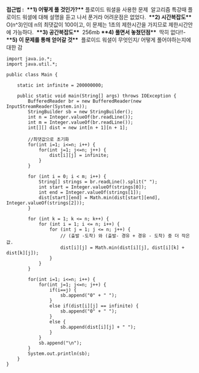 **접근법 :** 
​
**\*\*1) 어떻게 풀 것인가?\*\***
​
플로이드 워셜을 사용한 문제 
​
알고리즘 특강때 플로이드 워셜에 대해 설명을 듣고 나서 푼거라 어려운점은 없었다. 
​
**\*\*2) 시간복잡도\*\***
​
O(n^3)인데 n의 최댓값이 100이고, 이 문제는 1초의 제한시간을 가지므로 
​
제한시간안에 가능하다.
​
**\*\*3) 공간복잡도\*\***
​
256mb
​
**\*\*4) 풀면서 놓쳤던점\*\***
​
딱히 없다!!-
​
**\*\*5) 이 문제를 통해 얻어갈 것\*\***
​
플로이드 워셜이 무엇인지/ 어떻게 풀어야하는지에 대한 감
​
```
import java.io.*;
import java.util.*;
​
public class Main {
​
    static int infinite = 200000000;
    
    public static void main(String[] args) throws IOException {
        BufferedReader br = new BufferedReader(new InputStreamReader(System.in));
        StringBuilder sb = new StringBuilder();
        int n = Integer.valueOf(br.readLine());
        int m = Integer.valueOf(br.readLine());
        int[][] dist = new int[n + 1][n + 1];
        
        //최댓값으로 초기화
        for(int i=1; i<=n; i++) {
            for(int j=1; j<=n; j++) {
                dist[i][j] = infinite;
            }
        }
    
        for (int i = 0; i < m; i++) {
            String[] strings = br.readLine().split(" ");
            int start = Integer.valueOf(strings[0]);
            int end = Integer.valueOf(strings[1]);
            dist[start][end] = Math.min(dist[start][end], Integer.valueOf(strings[2]));
        }
        
        for (int k = 1; k <= n; k++) {
            for (int i = 1; i <= n; i++) {
                for (int j = 1; j <= n; j++) {
                    // (출발 -도착) 와 (출발- 경유 + 경유 - 도착) 중 더 작은 값.
                    dist[i][j] = Math.min(dist[i][j], dist[i][k] + dist[k][j]);
                }
            }
        }
    
        for(int i=1; i<=n; i++) {
            for(int j=1; j<=n; j++) {
                if(i==j) {
                    sb.append("0" + " ");
                }
                else if(dist[i][j] == infinite) {
                    sb.append("0" + " ");
                }
                else {
                    sb.append(dist[i][j] + " ");
                }
            }
            sb.append("\n");
        }
        System.out.println(sb);
    }
}
```